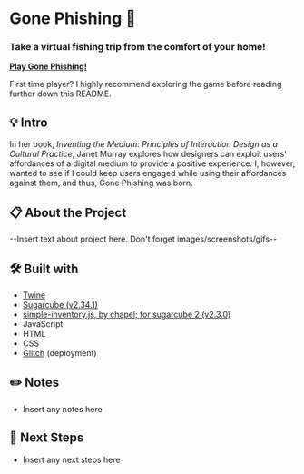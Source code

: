 # Gone Phishing 🎣
### Take a virtual fishing trip from the comfort of your home!  
  
**<a href="https://budget-flights-cap1.glitch.me">Play Gone Phishing!</a>**

First time player? I highly recommend exploring the game before reading further down this README.  

## 💡 Intro
  
In her book, *Inventing the Medium: Principles of Interaction Design as a Cultural Practice*, Janet Murray explores how designers can exploit users’ affordances of a digital medium to provide a positive experience. I, however, wanted to see if I could keep users engaged while using their affordances against them, and thus, Gone Phishing was born.
  
## 📋 About the Project

--Insert text about project here. Don't forget images/screenshots/gifs--

## 🛠️ Built with 
* <a href="https://twinery.org/">Twine</a>
* <a href="https://www.motoslave.net/sugarcube/2/docs/">Sugarcube (v2.34.1)</a>
* <a href="https://github.com/ChapelR/simple-inventory">simple-inventory.js, by chapel; for sugarcube 2 (v2.3.0)</a>
* JavaScript
* HTML
* CSS
* <a href="https://glitch.com/">Glitch</a> (deployment)

## ✏️ Notes 
* Insert any notes here

## 📌 Next Steps
* Insert any next steps here
